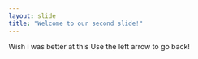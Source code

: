 ```yaml
---
layout: slide
title: "Welcome to our second slide!"
---
```

Wish i was better at this
Use the left arrow to go back!
